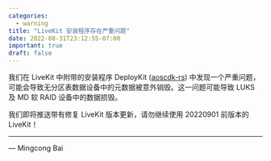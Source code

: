 ```yaml
---
categories:
  - warning
title: "LiveKit 安装程序存在严重问题"
date: 2022-08-31T23:12:55-07:00
important: true
draft: false
---
```


我们在 LiveKit 中附带的安装程序 DeployKit ([aoscdk-rs](https://github.com/AOSC-Dev/aoscdk-rs)) 中发现一个严重问题，可能会导致无分区表数据设备中的元数据被意外销毁。这一问题可能导致 LUKS 及 MD 软 RAID 设备中的数据损毁。

我们即将推送带有修复 LiveKit 版本更新，请勿继续使用 20220901 前版本的 LiveKit！

---

— Mingcong Bai
